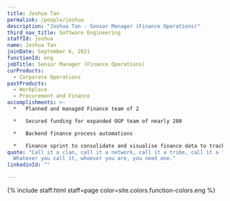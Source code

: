 ```yaml
---
title: Joshua Tan
permalink: /people/joshua
description: "Joshua Tan - Senior Manager (Finance Operations)"
third_nav_title: Software Engineering
staffId: joshua
name: Joshua Tan
joinDate: September 6, 2021
functionId: eng
jobTitle: Senior Manager (Finance Operations)
curProducts:
  - Corporate Operations
pastProducts:
  - Workplace
  - Procurement and Finance
accomplishments: >-
  *   Planned and managed Finance team of 2

  *   Secured funding for expanded OGP team of nearly 200

  *   Backend finance process automations

  *   Finance sprint to consolidate and visualise finance data to track OGP expenditure by team
quote: "Call it a clan, call it a network, call it a tribe, call it a family:
  Whatever you call it, whoever you are, you need one."
linkedinId: ""

---
```


{% include staff.html staff=page color=site.colors.function-colors.eng %}
